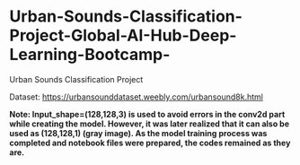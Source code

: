 # Urban-Sounds-Classification-Project-Global-AI-Hub-Deep-Learning-Bootcamp-
Urban Sounds Classification Project

Dataset: https://urbansounddataset.weebly.com/urbansound8k.html

**Note: Input_shape=(128,128,3) is used to avoid errors in the conv2d part while creating the model. However, it was later realized that it can also be used as (128,128,1) (gray image). As the model training process was completed and notebook files were prepared, the codes remained as they are.**
